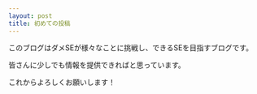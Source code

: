 ```yaml
---
layout: post
title: 初めての投稿
---
```


このブログはダメSEが様々なことに挑戦し、できるSEを目指すブログです。   
  
皆さんに少しでも情報を提供できればと思っています。  
  
これからよろしくお願いします！  


